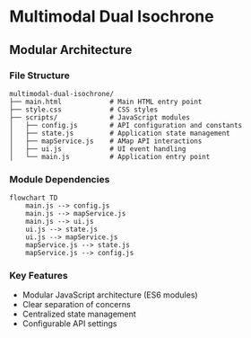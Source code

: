 # Multimodal Dual Isochrone

## Modular Architecture

### File Structure

```plaintext
multimodal-dual-isochrone/
├── main.html            # Main HTML entry point
├── style.css            # CSS styles
├── scripts/             # JavaScript modules
│   ├── config.js        # API configuration and constants
│   ├── state.js         # Application state management
│   ├── mapService.js    # AMap API interactions
│   ├── ui.js            # UI event handling
│   └── main.js          # Application entry point
```

### Module Dependencies

```mermaid
flowchart TD
    main.js --> config.js
    main.js --> mapService.js
    main.js --> ui.js
    ui.js --> state.js
    ui.js --> mapService.js
    mapService.js --> state.js
    mapService.js --> config.js
```

### Key Features

- Modular JavaScript architecture (ES6 modules)
- Clear separation of concerns
- Centralized state management
- Configurable API settings
